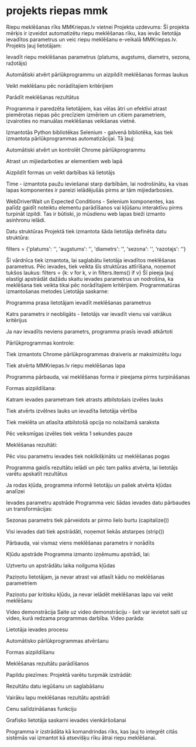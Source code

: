 # projekts riepas mmk

Riepu meklēšanas rīks MMKriepas.lv vietnei
Projekta uzdevums:
Šī projekta mērķis ir izveidot automatizētu riepu meklēšanas rīku, kas ievāc lietotāja ievadītos parametrus un veic riepu meklēšanu e-veikalā MMKriepas.lv. Projekts ļauj lietotājam:

Ievadīt riepu meklēšanas parametrus (platums, augstums, diametrs, sezona, ražotājs)

Automātiski atvērt pārlūkprogrammu un aizpildīt meklēšanas formas laukus

Veikt meklēšanu pēc norādītajiem kritērijiem

Parādīt meklēšanas rezultātus

Programma ir paredzēta lietotājiem, kas vēlas ātri un efektīvi atrast piemērotas riepas pēc precīziem izmēriem un citiem parametriem, izvairoties no manuālas meklēšanas veikšanas vietnē.

Izmantotās Python bibliotēkas
Selenium - galvenā bibliotēka, kas tiek izmantota pārlūkprogrammas automatizācijai. Tā ļauj:

Automātiski atvērt un kontrolēt Chrome pārlūkprogrammu

Atrast un mijiedarboties ar elementiem web lapā

Aizpildīt formas un veikt darbības kā lietotājs

Time - izmantota paužu ieviešanai starp darbībām, lai nodrošinātu, ka visas lapas komponentes ir pareizi ielādējušās pirms ar tām mijiedarbosies.

WebDriverWait un Expected Conditions - Selenium komponentes, kas palīdz gaidīt noteiktu elementu parādīšanos vai kļūšanu interaktīvu pirms turpināt izpildi. Tas ir būtiski, jo mūsdienu web lapas bieži izmanto asinhronu ielādi.

Datu struktūras
Projektā tiek izmantota šāda lietotāja definēta datu struktūra:

filters = {'platums': '', 'augstums': '', 'diametrs': '', 'sezona': '', 'razotajs': ''}

Šī vārdnīca tiek izmantota, lai saglabātu lietotāja ievadītos meklēšanas parametrus. Pēc ievades, tiek veikta šīs struktūras attīrīšana, noņemot tukšos laukus:
filters = {k: v for k, v in filters.items() if v}
Šī pieeja ļauj elastīgi apstrādāt dažādu skaitu ievades parametrus un nodrošina, ka meklēšana tiek veikta tikai pēc norādītajiem kritērijiem.
Programmatūras izmantošanas metodes
Lietotāja saskarne:

Programma prasa lietotājam ievadīt meklēšanas parametrus

Katrs parametrs ir neobligāts - lietotājs var ievadīt vienu vai vairākus kritērijus

Ja nav ievadīts neviens parametrs, programma prasīs ievadi atkārtoti

Pārlūkprogrammas kontrole:

Tiek izmantots Chrome pārlūkprogrammas draiveris ar maksimizētu logu

Tiek atvērta MMKriepas.lv riepu meklēšanas lapa

Programma pārbauda, vai meklēšanas forma ir pieejama pirms turpināšanas

Formas aizpildīšana:

Katram ievades parametram tiek atrasts atbilstošais izvēles lauks

Tiek atvērts izvēlnes lauks un ievadīta lietotāja vērtība

Tiek meklēta un atlasīta atbilstošā opcija no nolaižamā saraksta

Pēc veiksmīgas izvēles tiek veikta 1 sekundes pauze

Meklēšanas rezultāti:

Pēc visu parametru ievades tiek noklikšķināts uz meklēšanas pogas

Programma gaidīs rezultātu ielādi un pēc tam paliks atvērta, lai lietotājs varētu apskatīt rezultātus

Ja rodas kļūda, programma informē lietotāju un paliek atvērta kļūdas analīzei

Ievades parametru apstrāde
Programma veic šādas ievades datu pārbaudes un transformācijas:

Sezonas parametrs tiek pārveidots ar pirmo lielo burtu (capitalize())

Visi ievades dati tiek apstrādāti, noņemot liekās atstarpes (strip())

Pārbauda, vai vismaz viens meklēšanas parametrs ir norādīts

Kļūdu apstrāde
Programma izmanto izņēmumu apstrādi, lai:

Uztvertu un apstrādātu laika noilguma kļūdas

Paziņotu lietotājam, ja nevar atrast vai atlasīt kādu no meklēšanas parametriem

Paziņotu par kritisku kļūdu, ja nevar ielādēt meklēšanas lapu vai veikt meklēšanu

Video demonstrācija
Saite uz video demonstrāciju - šeit var ievietot saiti uz video, kurā redzama programmas darbība. Video parāda:

Lietotāja ievades procesu

Automātisko pārlūkprogrammas atvēršanu

Formas aizpildīšanu

Meklēšanas rezultātu parādīšanos

Papildu piezīmes:
Projektā varētu turpmāk izstrādāt:

Rezultātu datu iegūšanu un saglabāšanu

Vairāku lapu meklēšanas rezultātu apstrādi

Cenu salīdzināšanas funkciju

Grafisko lietotāja saskarni ievades vienkāršošanai

Programma ir izstrādāta kā komandrindas rīks, kas ļauj to integrēt citās sistēmās vai izmantot kā atsevišķu rīku ātrai riepu meklēšanai.